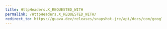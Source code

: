 ```yaml
---
title: HttpHeaders.X_REQUESTED_WITH
permalink: /HttpHeaders.X_REQUESTED_WITH/
redirect_to: https://guava.dev/releases/snapshot-jre/api/docs/com/google/common/net/HttpHeaders.html#X_REQUESTED_WITH
---
```


